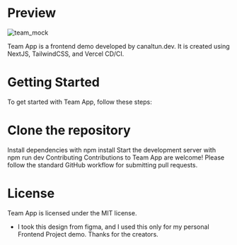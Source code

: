 # Preview
![team_mock](https://github.com/cnaltn/team-app-ts/assets/88890920/7bdd7a8f-71cc-4458-8c73-ba42e7c88c41)



Team App is a frontend demo developed by canaltun.dev. It is created using NextJS, TailwindCSS, and Vercel CD/CI.

# Getting Started

To get started with Team App, follow these steps:

# Clone the repository

Install dependencies with npm install
Start the development server with npm run dev
Contributing
Contributions to Team App are welcome! Please follow the standard GitHub workflow for submitting pull requests.

# License
Team App is licensed under the MIT license.
* I took this design from figma, and I used this only for my personal Frontend Project demo. Thanks for the creators.


